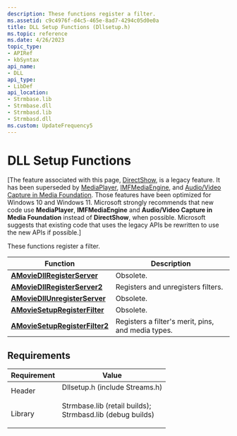 ```yaml
---
description: These functions register a filter.
ms.assetid: c9c4976f-d4c5-465e-8ad7-4294c05d0e0a
title: DLL Setup Functions (Dllsetup.h)
ms.topic: reference
ms.date: 4/26/2023
topic_type: 
- APIRef
- kbSyntax
api_name: 
- DLL
api_type: 
- LibDef
api_location: 
- Strmbase.lib
- Strmbase.dll
- Strmbasd.lib
- Strmbasd.dll
ms.custom: UpdateFrequency5
---
```


# DLL Setup Functions

\[The feature associated with this page, [DirectShow](/windows/win32/directshow/directshow), is a legacy feature. It has been superseded by [MediaPlayer](/uwp/api/Windows.Media.Playback.MediaPlayer), [IMFMediaEngine](/windows/win32/api/mfmediaengine/nn-mfmediaengine-imfmediaengine), and [Audio/Video Capture in Media Foundation](windows/win32/medfound/audio-video-capture-in-media-foundation). Those features have been optimized for Windows 10 and Windows 11. Microsoft strongly recommends that new code use **MediaPlayer**, **IMFMediaEngine** and **Audio/Video Capture in Media Foundation** instead of **DirectShow**, when possible. Microsoft suggests that existing code that uses the legacy APIs be rewritten to use the new APIs if possible.\]

These functions register a filter.



| Function                                                         | Description                                        |
|------------------------------------------------------------------|----------------------------------------------------|
| [**AMovieDllRegisterServer**](amoviedllregisterserver.md)       | Obsolete.                                          |
| [**AMovieDllRegisterServer2**](amoviedllregisterserver2.md)     | Registers and unregisters filters.                 |
| [**AMovieDllUnregisterServer**](amoviedllunregisterserver.md)   | Obsolete.                                          |
| [**AMovieSetupRegisterFilter**](amoviesetupregisterfilter.md)   | Obsolete.                                          |
| [**AMovieSetupRegisterFilter2**](amoviesetupregisterfilter2.md) | Registers a filter's merit, pins, and media types. |



 

## Requirements



| Requirement | Value |
|--------------------|--------------------------------------------------------------------------------------------------------------------------------------------------------------------------------------------|
| Header<br/>  | <dl> <dt>Dllsetup.h (include Streams.h)</dt> </dl>                                                                                  |
| Library<br/> | <dl> <dt>Strmbase.lib (retail builds); </dt> <dt>Strmbasd.lib (debug builds)</dt> </dl> |



 

 




